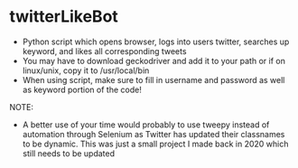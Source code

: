 # twitterLikeBot
- Python script which opens browser, logs into users twitter, searches up keyword, and likes all corresponding tweets
- You may have to download geckodriver and add it to your path or if on linux/unix, copy it to /usr/local/bin
- When using script, make sure to fill in username and password as well as keyword portion of the code!

NOTE:
- A better use of your time would probably to use tweepy instead of automation through Selenium as Twitter has updated their classnames to be dynamic. This was just a small project I made back in 2020 which still needs to be updated
